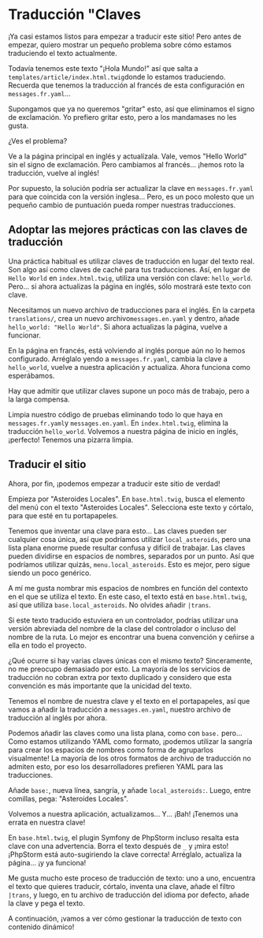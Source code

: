 # Traducción "Claves

¡Ya casi estamos listos para empezar a traducir este sitio! Pero antes de empezar, quiero mostrar un pequeño problema sobre cómo estamos traduciendo el texto actualmente.

Todavía tenemos este texto "¡Hola Mundo!" así que salta a `templates/article/index.html.twig`donde lo estamos traduciendo. Recuerda que tenemos la traducción al francés de esta configuración en `messages.fr.yaml`...

Supongamos que ya no queremos "gritar" esto, así que eliminamos el signo de exclamación. Yo prefiero gritar esto, pero a los mandamases no les gusta.

¿Ves el problema?

Ve a la página principal en inglés y actualízala. Vale, vemos "Hello World" sin el signo de exclamación. Pero cambiamos al francés... ¡hemos roto la traducción, vuelve al inglés!

Por supuesto, la solución podría ser actualizar la clave en `messages.fr.yaml` para que coincida con la versión inglesa... Pero, es un poco molesto que un pequeño cambio de puntuación pueda romper nuestras traducciones.

## Adoptar las mejores prácticas con las claves de traducción

Una práctica habitual es utilizar claves de traducción en lugar del texto real. Son algo así como claves de caché para tus traducciones. Así, en lugar de `Hello World` en `index.html.twig`, utiliza una versión con clave: `hello_world`. Pero... si ahora actualizas la página en inglés, sólo mostrará este texto con clave.

Necesitamos un nuevo archivo de traducciones para el inglés. En la carpeta `translations/`, crea un nuevo archivo`messages.en.yaml` y dentro, añade `hello_world: "Hello World"`. Si ahora actualizas la página, vuelve a funcionar.

En la página en francés, está volviendo al inglés porque aún no lo hemos configurado. Arréglalo yendo a `messages.fr.yaml`, cambia la clave a `hello_world`, vuelve a nuestra aplicación y actualiza. Ahora funciona como esperábamos.

Hay que admitir que utilizar claves supone un poco más de trabajo, pero a la larga compensa.

Limpia nuestro código de pruebas eliminando todo lo que haya en `messages.fr.yaml`y `messages.en.yaml`. En `index.html.twig`, elimina la traducción `hello_world`. Volvemos a nuestra página de inicio en inglés, ¡perfecto! Tenemos una pizarra limpia.

## Traducir el sitio

Ahora, por fin, ¡podemos empezar a traducir este sitio de verdad!

Empieza por "Asteroides Locales". En `base.html.twig`, busca el elemento del menú con el texto "Asteroides Locales". Selecciona este texto y córtalo, para que esté en tu portapapeles.

Tenemos que inventar una clave para esto... Las claves pueden ser cualquier cosa única, así que podríamos utilizar `local_asteroids`, pero una lista plana enorme puede resultar confusa y difícil de trabajar. Las claves pueden dividirse en espacios de nombres, separados por un punto. Así que podríamos utilizar quizás, `menu.local_asteroids`. Esto es mejor, pero sigue siendo un poco genérico.

A mí me gusta nombrar mis espacios de nombres en función del contexto en el que se utiliza el texto. En este caso, el texto está en `base.html.twig`, así que utiliza `base.local_asteroids`. No olvides añadir `|trans`.

Si este texto traducido estuviera en un controlador, podrías utilizar una versión abreviada del nombre de la clase del controlador o incluso del nombre de la ruta. Lo mejor es encontrar una buena convención y ceñirse a ella en todo el proyecto.

¿Qué ocurre si hay varias claves únicas con el mismo texto? Sinceramente, no me preocupo demasiado por esto. La mayoría de los servicios de traducción no cobran extra por texto duplicado y considero que esta convención es más importante que la unicidad del texto.

Tenemos el nombre de nuestra clave y el texto en el portapapeles, así que vamos a añadir la traducción a `messages.en.yaml`, nuestro archivo de traducción al inglés por ahora.

Podemos añadir las claves como una lista plana, como con `base.` pero... Como estamos utilizando YAML como formato, ¡podemos utilizar la sangría para crear los espacios de nombres como forma de agruparlos visualmente! La mayoría de los otros formatos de archivo de traducción no admiten esto, por eso los desarrolladores prefieren YAML para las traducciones.

Añade `base:`, nueva línea, sangría, y añade `local_asteroids:`. Luego, entre comillas, pega: "Asteroides Locales".

Volvemos a nuestra aplicación, actualizamos... Y... ¡Bah! ¡Tenemos una errata en nuestra clave!

En `base.html.twig`, el plugin Symfony de PhpStorm incluso resalta esta clave con una advertencia. Borra el texto después de `_` y ¡mira esto! ¡PhpStorm está auto-sugiriendo la clave correcta! Arréglalo, actualiza la página... ¡y ya funciona!

Me gusta mucho este proceso de traducción de texto: uno a uno, encuentra el texto que quieres traducir, córtalo, inventa una clave, añade el filtro `|trans`, y luego, en tu archivo de traducción del idioma por defecto, añade la clave y pega el texto.

A continuación, ¡vamos a ver cómo gestionar la traducción de texto con contenido dinámico!
